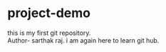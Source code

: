 # project-demo
this is my first git repository.
<br>
Author- sarthak raj.
i am again here to learn git hub.
